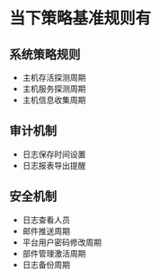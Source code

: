 # 当下策略基准规则有


## 系统策略规则
- 主机存活探测周期
- 主机服务探测周期
- 主机信息收集周期


## 审计机制
- 日志保存时间设置
- 日志报表导出提醒


## 安全机制
- 日志查看人员
- 邮件推送周期
- 平台用户密码修改周期
- 部件管理激活周期
- 日志备份周期
